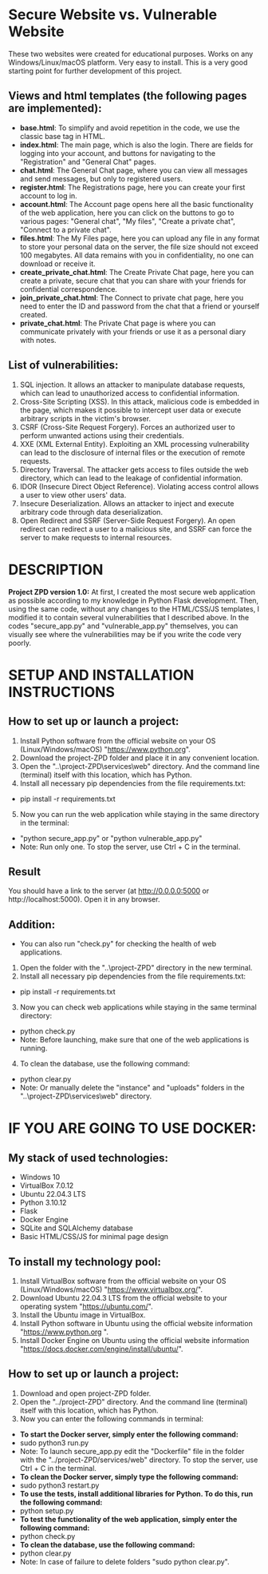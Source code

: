 # Secure Website vs. Vulnerable Website
These two websites were created for educational purposes. Works on any Windows/Linux/macOS platform. Very easy to install. This is a very good starting point for further development of this project.

## Views and html templates (the following pages are implemented):
- **base.html**: To simplify and avoid repetition in the code, we use the classic base tag in HTML.
- **index.html**: The main page, which is also the login. There are fields for logging into your account, and buttons for navigating to the "Registration" and "General Chat" pages.
- **chat.html**: The General Chat page, where you can view all messages and send messages, but only to registered users.
- **register.html**: The Registrations page, here you can create your first account to log in.
- **account.html**: The Account page opens here all the basic functionality of the web application, here you can click on the buttons to go to various pages: "General chat", "My files", "Create a private chat", "Connect to a private chat".
- **files.html**: The My Files page, here you can upload any file in any format to store your personal data on the server, the file size should not exceed 100 megabytes. All data remains with you in confidentiality, no one can download or receive it.
- **create_private_chat.html**: The Create Private Chat page, here you can create a private, secure chat that you can share with your friends for confidential correspondence.
- **join_private_chat.html**: The Connect to private chat page, here you need to enter the ID and password from the chat that a friend or yourself created.
- **private_chat.html**: The Private Chat page is where you can communicate privately with your friends or use it as a personal diary with notes.

## List of vulnerabilities:
1. SQL injection. It allows an attacker to manipulate database requests, which can lead to unauthorized access to confidential information.
2. Cross-Site Scripting (XSS). In this attack, malicious code is embedded in the page, which makes it possible to intercept user data or execute arbitrary scripts in the victim's browser.
3. CSRF (Cross-Site Request Forgery). Forces an authorized user to perform unwanted actions using their credentials.
4. XXE (XML External Entity). Exploiting an XML processing vulnerability can lead to the disclosure of internal files or the execution of remote requests.
5. Directory Traversal. The attacker gets access to files outside the web directory, which can lead to the leakage of confidential information.
6. IDOR (Insecure Direct Object Reference). Violating access control allows a user to view other users' data.
7. Insecure Deserialization. Allows an attacker to inject and execute arbitrary code through data deserialization.
8. Open Redirect and SSRF (Server-Side Request Forgery). An open redirect can redirect a user to a malicious site, and SSRF can force the server to make requests to internal resources.

# DESCRIPTION
**Project ZPD version 1.0:**
At first, I created the most secure web application as possible according to my knowledge in Python Flask development.
Then, using the same code, without any changes to the HTML/CSS/JS templates, I modified it to contain several vulnerabilities that I described above. In the codes "secure_app.py" and "vulnerable_app.py" themselves, you can visually see where the vulnerabilities may be if you write the code very poorly.

# SETUP AND INSTALLATION INSTRUCTIONS
## How to set up or launch a project:
1. Install Python software from the official website on your OS (Linux/Windows/macOS) "https://www.python.org".
2. Download the project-ZPD folder and place it in any convenient location.
3. Open the "..\project-ZPD\services\web\" directory. And the command line (terminal) itself with this location, which has Python.
4. Install all necessary pip dependencies from the file requirements.txt:
- pip install -r requirements.txt
5. Now you can run the web application while staying in the same directory in the terminal:
- "python secure_app.py" or "python vulnerable_app.py"
- Note: Run only one. To stop the server, use Ctrl + C in the terminal.
## Result
You should have a link to the server (at http://0.0.0.0:5000 or http://localhost:5000). Open it in any browser.
## Addition:
- You can also run "check.py" for checking the health of web applications.
1. Open the folder with the "..\project-ZPD\" directory in the new terminal.
2. Install all necessary pip dependencies from the file requirements.txt:
- pip install -r requirements.txt
3. Now you can check web applications while staying in the same terminal directory:
- python check.py
- Note: Before launching, make sure that one of the web applications is running.
4. To clean the database, use the following command:
- python clear.py
- Note: Or manually delete the "instance" and "uploads" folders in the "..\project-ZPD\services\web\" directory.

# IF YOU ARE GOING TO USE DOCKER:
## My stack of used technologies:
- Windows 10
- VirtualBox 7.0.12
- Ubuntu 22.04.3 LTS
- Python 3.10.12
- Flask
- Docker Engine
- SQLite and SQLAlchemy database
- Basic HTML/CSS/JS for minimal page design

## To install my technology pool:
1. Install VirtualBox software from the official website on your OS (Linux/Windows/macOS) "https://www.virtualbox.org/".
2. Download Ubuntu 22.04.3 LTS from the official website to your operating system "https://ubuntu.com/".
3. Install the Ubuntu image in VirtualBox.
4. Install Python software in Ubuntu using the official website information "https://www.python.org ".
5. Install Docker Engine on Ubuntu using the official website information "https://docs.docker.com/engine/install/ubuntu/".

## How to set up or launch a project:
1. Download and open project-ZPD folder.
2. Open the "../project-ZPD" directory. And the command line (terminal) itself with this location, which has Python.
3. Now you can enter the following commands in terminal:
- **To start the Docker server, simply enter the following command:**
- sudo python3 run.py
- Note: To launch secure_app.py edit the "Dockerfile" file in the folder with the "../project-ZPD/services/web" directory. To stop the server, use Ctrl + C in the terminal.
- **To clean the Docker server, simply type the following command:**
- sudo python3 restart.py
- **To use the tests, install additional libraries for Python. To do this, run the following command:**
- python setup.py
- **To test the functionality of the web application, simply enter the following command:**
- python check.py
- **To clean the database, use the following command:**
- python clear.py
- Note: In case of failure to delete folders "sudo python clear.py".
